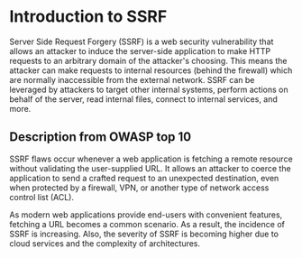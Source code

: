 # Introduction to SSRF

Server Side Request Forgery (SSRF) is a web security vulnerability that allows an attacker to induce the server-side application to make HTTP requests to an arbitrary domain of the attacker's choosing. This means the attacker can make requests to internal resources (behind the firewall) which are normally inaccessible from the external network. SSRF can be leveraged by attackers to target other internal systems, perform actions on behalf of the server, read internal files, connect to internal services, and more.

## Description from OWASP top 10

SSRF flaws occur whenever a web application is fetching a remote resource without validating the user-supplied URL. It allows an attacker to coerce the application to send a crafted request to an unexpected destination, even when protected by a firewall, VPN, or another type of network access control list (ACL).

As modern web applications provide end-users with convenient features, fetching a URL becomes a common scenario. As a result, the incidence of SSRF is increasing. Also, the severity of SSRF is becoming higher due to cloud services and the complexity of architectures.

